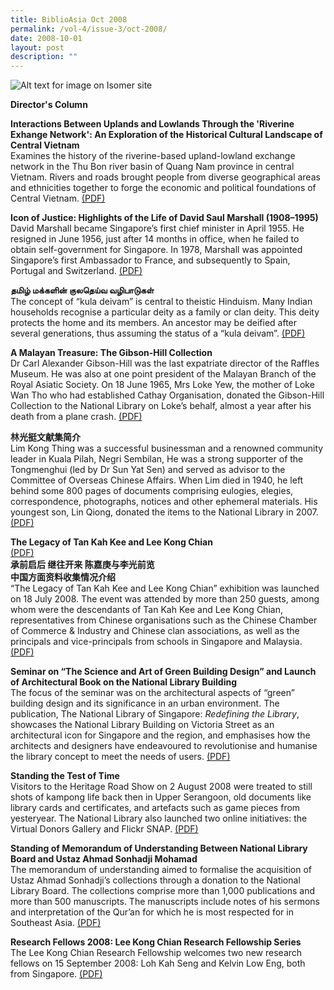 ```yaml
---
title: BiblioAsia Oct 2008
permalink: /vol-4/issue-3/oct-2008/
date: 2008-10-01
layout: post
description: ""
---
```

![Alt text for image on Isomer site](/images/covers/ba4-3.jpg)

<a style="text-decoration: none; font-weight: bold;" href="/vol-4/issue3/oct-2008/director-column/">Director's Column</a>

<a style="text-decoration: none; font-weight: bold;" href="/vol-4/issue3/oct-2008/upland-lowland-riverine-exchange-network/">Interactions Between Uplands and Lowlands Through the 'Riverine Exhange Network': An Exploration of the Historical Cultural Landscape of Central Vietnam</a><br>Examines the history of the riverine-based upland-lowland exchange network in the Thu Bon river basin of Quang Nam province in central Vietnam. Rivers and roads brought people from diverse geographical areas and ethnicities together to forge the economic and political foundations of Central Vietnam. [(PDF)](/files/pdf/vol-4/issue-3/v4-issue3_UplandsLowlands.pdf)

**Icon of Justice: Highlights of the Life of David Saul Marshall (1908–1995)**<br>David Marshall became Singapore’s first chief minister in April 1955. He resigned in June 1956, just after 14 months in office, when he failed to obtain self-government for Singapore. In 1978, Marshall was appointed Singapore’s first Ambassador to France, and subsequently to Spain, Portugal and Switzerland. [(PDF)](/files/pdf/vol-4/issue-3/v4-issue3_DavidSaulMarshall.pdf)

**தமிழ் மக்களின் குலதெய்வ வழிபாடுகள்**<br>The concept of “kula deivam” is central to theistic Hinduism. Many Indian households recognise a particular deity as a family or clan deity. This deity protects the home and its members. An ancestor may be deified after several generations, thus assuming the status of a “kula deivam”. [(PDF)](/files/pdf/vol-4/issue-3/v4-issue3_Tamil.pdf)

**A Malayan Treasure: The Gibson-Hill Collection**<br>Dr Carl Alexander Gibson-Hill was the last expatriate director of the Raffles Museum. He was also at one point president of the Malayan Branch of the Royal Asiatic Society. On 18 June 1965, Mrs Loke Yew, the mother of Loke Wan Tho who had established Cathay Organisation, donated the Gibson-Hill Collection to the National Library on Loke’s behalf, almost a year after his death from a plane crash. [(PDF)](/files/pdf/vol-4/issue-3/v4-issue3_MalayanTreasure.pdf)

**林光挺文献集简介**<br>Lim Kong Thing was a successful businessman and a renowned community leader in Kuala Pilah, Negri Sembilan, He was a strong supporter of the Tongmenghui (led by Dr Sun Yat Sen) and served as advisor to the Committee of Overseas Chinese Affairs. When Lim died in 1940, he left behind some 800 pages of documents comprising eulogies, elegies, correspondence, photographs, notices and other ephemeral materials. His youngest son, Lin Qiong, donated the items to the National Library in 2007. [(PDF)](/files/pdf/vol-4/issue-3/v4-issue3_Chinese.pdf)

**The Legacy of Tan Kah Kee and Lee Kong Chian**<br>[(PDF)](/files/pdf/vol-4/issue-3/v4-issue3_KahKeeKongChian.pdf)<br>
**承前启后 继往开来 陈嘉庚与李光前览<br>中国方面资料收集情况介绍**<br>“The Legacy of Tan Kah Kee and Lee Kong Chian” exhibition was launched on 18 July 2008. The event was attended by more than 250 guests, among whom were the descendants of Tan Kah Kee and Lee Kong Chian, representatives from Chinese organisations such as the Chinese Chamber of Commerce &amp; Industry and Chinese clan associations, as well as the principals and vice-principals from schools in Singapore and Malaysia.[(PDF)](/files/pdf/vol-4/issue-3/v4-issue3_TanKahKee_LeeKongChian-Chinese.pdf)

**Seminar on “The Science and Art of Green Building Design” and Launch of Architectural Book on the National Library Building**<br>The focus of the seminar was on the architectural aspects of “green” building design and its significance in an urban environment. The publication, The National Library of Singapore: *Redefining the Library*, showcases the National Library Building on Victoria Street as an architectural icon for Singapore and the region, and emphasises how the architects and designers have endeavoured to revolutionise and humanise the library concept to meet the needs of users. [(PDF)](/files/pdf/vol-4/issue-3/v4-issue3_ScienceArtGreen.pdf)

**Standing the Test of Time**<br>Visitors to the Heritage Road Show on 2 August 2008 were treated to still shots of kampong
life back then in Upper Serangoon, old documents like library cards and certificates, and artefacts such as game pieces from yesteryear. The National Library also launched
two online initiatives: the Virtual Donors Gallery and Flickr SNAP.
[(PDF)](/files/pdf/vol-4/issue-3/v4-issue3_StandingTestTime.pdf)

**Standing of Memorandum of Understanding Between National Library Board and Ustaz Ahmad Sonhadji Mohamad**<br>The memorandum of understanding aimed to formalise the acquisition of Ustaz Ahmad Sonhadji’s collections through a donation to the National Library Board. The collections comprise more than 1,000 publications and more than 500 manuscripts. The manuscripts include notes of his sermons and interpretation of the Qur’an for which he is most respected for in Southeast Asia. [(PDF)](/files/pdf/vol-4/issue-3/v4-issue3_MemorandumUnderstanding.pdf)

**Research Fellows 2008: Lee Kong Chian Research Fellowship Series**<br>The Lee Kong Chian Research Fellowship welcomes two new research fellows on 15 September 2008: Loh Kah Seng and Kelvin Low Eng, both from Singapore. [(PDF)](/files/pdf/vol-4/issue-3/v4-issue3_LeeKongChianResearchFellows2008.pdf)